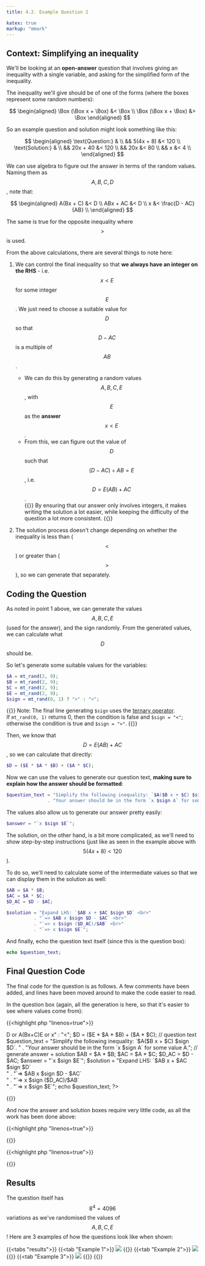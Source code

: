 ```yaml
---
title: 4.2. Example Question 2

katex: true
markup: "mmark"
--- 
```


## Context: Simplifying an inequality

We'll be looking at an **open-answer** question that involves giving an inequality with a single variable, and asking for the simplified form of the inequality. 

The inequality we'll give should be of one of the forms (where the boxes represent some random numbers): 

$$
\begin{aligned}
\Box (\Box x + \Box) &< \Box \\
\Box (\Box x + \Box) &> \Box
\end{aligned}
$$

So an example question and solution might look something like this: 

$$
\begin{aligned}
\text{Question:} &  \\
&& 5(4x + 8) &< 120 \\
\text{Solution:} &  \\
&& 20x + 40 &< 120  \\
&& 20x      &< 80   \\
&& x        &< 4    \\
\end{aligned}
$$

We can use algebra to figure out the answer in terms of the random values. Naming them as $$A, B, C, D$$, note that: 

$$
\begin{aligned}
A(Bx + C)   &< D   \\
ABx + AC    &< D   \\
x &< \frac{D - AC}{AB}  \\
\end{aligned}
$$

The same is true for the opposite inequality where $$>$$ is used. 

From the above calculations, there are several things to note here: 

1. We can control the final inequality so that **we always have an integer on the RHS** - i.e. $$x < E$$ for some integer $$E$$. We just need to choose a suitable value for $$D$$ so that $$D - AC$$ is a multiple of $$AB$$.
    - We can do this by generating a random values $$A, B, C, E$$, with $$E$$ as the **answer** $$x < E$$.
    - From this, we can figure out the value of $$D$$ such that $$(D - AC) \div AB = E$$, i.e. $$D = E(AB) + AC$$. \
      {{<hint info>}}
By ensuring that our answer only involves integers, it makes writing the solution a lot easier, while keeping the difficulty of the question a lot more consistent. 
      {{</hint>}}

2. The solution process doesn't change depending on whether the inequality is less than ($$<$$) or greater than ($$>$$), so we can generate that separately. 

## Coding the Question

As noted in point 1 above, we can generate the values $$A, B, C, E$$ (used for the answer), and the sign randomly. From the generated values, we can calculate what $$D$$ should be.

So let's generate some suitable values for the variables: 

```php
$A = mt_rand(2, 9);
$B = mt_rand(2, 9);
$C = mt_rand(2, 9);
$E = mt_rand(2, 9);
$sign = mt_rand(0, 1) ? ">" : "<";
```
{{<hint info>}}
Note: The final line generating `$sign` uses the [ternary operator](https://stitcher.io/blog/shorthand-comparisons-in-php#ternary-operator). \
If `mt_rand(0, 1)` returns 0, then the condition is false and `$sign = "<"`; otherwise the condition is true and `$sign = ">"`. 
{{</hint>}}

Then, we know that $$D = E(AB) + AC$$, so we can calculate that directly: 
```php
$D = ($E * $A * $B) + ($A * $C);
```

Now we can use the values to generate our question text, **making sure to explain how the answer should be formatted**: 
```php
$question_text = "Simplify the following inequality: `$A($B x + $C) $sign $D`. " 
               . "Your answer should be in the form `x $sign A` for some value A.";
```

The values also allow us to generate our answer pretty easily: 
```php
$answer = "`x $sign $E`";
```

The solution, on the other hand, is a bit more complicated, as we'll need to show step-by-step instructions (just like as seen in the example above with $$5(4x + 8) < 120$$). 

To do so, we'll need to calculate some of the intermediate values so that we can display them in the solution as well: 

```php
$AB = $A * $B;
$AC = $A * $C;
$D_AC = $D - $AC;

$solution = "Expand LHS: `$AB x + $AC $sign $D` <br>"
          . "`=> $AB x $sign $D - $AC` <br>"
          . "`=> x $sign ($D_AC)/$AB` <br>"
          . "`=> x $sign $E`";
```

And finally, echo the question text itself (since this is the question box):

```php
echo $question_text;
```

## Final Question Code

The final code for the question is as follows. A few comments have been added, and lines have been moved around to make the code easier to read. 

In the question box (again, all the generation is here, so that it's easier to see where values come from):

{{<highlight php "linenos=true">}}
<?php
// set up inequality in the form of A(Bx+C)>D or A(Bx+C)<D, with answer x>E or x<E
$A = mt_rand(2, 9);
$B = mt_rand(2, 9);
$C = mt_rand(2, 9);
$E = mt_rand(2, 9);
$sign = mt_rand(0, 1) ? ">" : "<";

$D = ($E * $A * $B) + ($A * $C);

// question text
$question_text = "Simplify the following inequality: `$A($B x + $C) $sign $D`. " 
               . "Your answer should be in the form `x $sign A` for some value A.";

// generate answer + solution
$AB = $A * $B;
$AC = $A * $C;
$D_AC = $D - $AC;

$answer = "`x $sign $E`";
$solution = "Expand LHS: `$AB x + $AC $sign $D` <br>"
          . "`=> $AB x $sign $D - $AC` <br>"
          . "`=> x $sign ($D_AC)/$AB` <br>"
          . "`=> x $sign $E`";

echo $question_text; 
?>
{{</highlight>}}

And now the answer and solution boxes require very little code, as all the work has been done above: 

{{<highlight php "linenos=true">}}
<?php
echo $answer;
?>
{{</highlight>}}

{{<highlight php "linenos=true">}}
<?php
echo $solution;
?>
{{</highlight>}}

## Results

The question itself has $$8^4 = 4096$$ variations as we've randomised the values of $$A, B, C, E$$! Here are 3 examples of how the questions look like when shown: 

{{<tabs "results">}}
{{<tab "Example 1">}} <img src="https://i.imgur.com/QqRwBNJ.png"/> {{</tab>}}
{{<tab "Example 2">}} <img src="https://i.imgur.com/borGvGT.png"/> {{</tab>}}
{{<tab "Example 3">}} <img src="https://i.imgur.com/CouUNvq.png"/> {{</tab>}}
{{</tabs>}}
